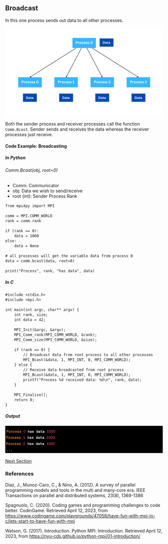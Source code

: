 ## Broadcast

In this one process sends out data to all other processes.

![alt text](https://github.com/japnitahuja/guide-to-mpi/blob/main/documentation/images/5.png)

Both the sender process and receiver processes call the function `Comm.Bcast`. Sender sends and receives the data whereas the receiver processes just receive.

#### Code Example: Broadcasting

##### In Python

###### Comm.Bcast(obj, root=0)
- Comm: Communicator
- obj: Data we wish to send/receive
- root (int): Sender Process Rank

```
from mpi4py import MPI

comm = MPI.COMM_WORLD
rank = comm.rank

if (rank == 0):
    data = 1000
else:
    data = None

# all processes will get the variable data from process 0
data = comm.bcast(data, root=0)

print("Process", rank, "has data", data)

```

##### In C

```
#include <stdio.h>
#include <mpi.h>

int main(int argc, char** argv) {
    int rank, size;
    int data = 42;

    MPI_Init(&argc, &argv);
    MPI_Comm_rank(MPI_COMM_WORLD, &rank);
    MPI_Comm_size(MPI_COMM_WORLD, &size);

    if (rank == 0) {
        // Broadcast data from root process to all other processes
        MPI_Bcast(&data, 1, MPI_INT, 0, MPI_COMM_WORLD);
    } else {
        // Receive data broadcasted from root process
        MPI_Bcast(&data, 1, MPI_INT, 0, MPI_COMM_WORLD);
        printf("Process %d received data: %d\n", rank, data);
    }

    MPI_Finalize();
    return 0;
}
```

##### Output

![alt text](https://github.com/japnitahuja/guide-to-mpi/blob/main/documentation/images/output6.jpg)


[Next Section](https://github.com/japnitahuja/guide-to-mpi/blob/main/documentation/ScatterandGather.md)

### References

Diaz, J., Munoz-Caro, C., & Nino, A. (2012). A survey of parallel programming models and tools in the multi and many-core era. IEEE Transactions on parallel and distributed systems, 23(8), 1369-1386

Spagnuolo, C. (2020). Coding games and programming challenges to code better. CodinGame. Retrieved April 12, 2023, from https://www.codingame.com/playgrounds/47058/have-fun-with-mpi-in-c/lets-start-to-have-fun-with-mpi 

Watson, G. (2017). Introduction. Python MPI: Introduction. Retrieved April 12, 2023, from https://nyu-cds.github.io/python-mpi/01-introduction/ 
